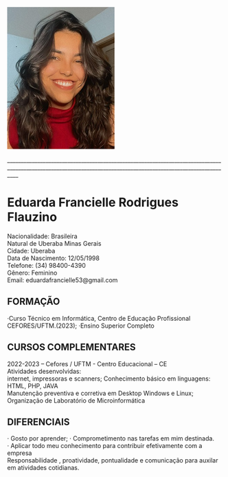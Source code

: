<html lang="pt-br">
<head>
    <meta charset="UTF-8">
    <meta name="viewport" content="width=device-width, initial-scale=1.0">
    <title>Meu currículo</title>
</head>
<body> 
    <img src="duda.jpeg" alt="">
    <p>________________________________________________________________________________________________________________________________________________________________</p>
    <h1>Eduarda Francielle Rodrigues Flauzino</h1>
Nacionalidade: Brasileira <br>
Natural de Uberaba                                Minas Gerais <br>
Cidade: Uberaba<br>                                Data de Nascimento: 12/05/1998 <br>
Telefone: (34) 98400-4390 <br>                        Gênero: Feminino <br>
Email: eduardafrancielle53@gmail.com

<H2>FORMAÇÃO</H2>

·Curso Técnico em Informática, 
    Centro de Educação Profissional CEFORES/UFTM.(2023);
    ·Ensino Superior Completo


<h2>CURSOS COMPLEMENTARES</h2>
2022-2023 – Cefores / UFTM - Centro Educacional – CE <br>
Atividades desenvolvidas: <br>
internet, impressoras e scanners;
Conhecimento básico em linguagens: HTML, PHP, JAVA <br>
Manutenção preventiva e corretiva em Desktop Windows e Linux;
Organização de Laboratório de Microinformática <br>

<h2>DIFERENCIAIS</h2>
<p>· Gosto por aprender;
    · Comprometimento nas tarefas em mim destinada. <br>
    · Aplicar todo meu conhecimento para contribuir efetivamente com a empresa <br>
    Responsabilidade , proatividade, pontualidade e comunicação para auxilar em atividades cotidianas.</p>
</body>
</html>

